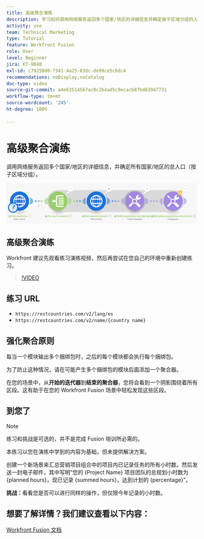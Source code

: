 ```yaml
---
title: 高级聚合演练
description: 学习如何调用网络服务返回多个国家/地区的详细信息并确定按子区域分组的人口，一切尽在  [!DNL Adobe Workfront Fusion]。
activity: use
team: Technical Marketing
type: Tutorial
feature: Workfront Fusion
role: User
level: Beginner
jira: KT-9040
exl-id: c79250d0-7341-4a25-83dc-de99ce5c6dc4
recommendations: noDisplay,noCatalog
doc-type: video
source-git-commit: a4e61514567ac8c2b4ad5c9ecacb87bd83947731
workflow-type: tm+mt
source-wordcount: '245'
ht-degree: 100%

---
```


# 高级聚合演练

调用网络服务返回多个国家/地区的详细信息，并确定所有国家/地区的总人口（按子区域分组）。

![Fusion 场景的图像](assets/iteration-and-aggregation-3.png)

## 高级聚合演练

Workfront 建议先观看练习演练视频，然后再尝试在您自己的环境中重新创建练习。

>[!VIDEO](https://video.tv.adobe.com/v/335281/?quality=12&learn=on)

## 练习 URL

* `https://restcountries.com/v2/lang/es`
* `https://restcountries.com/v2/name/{country name}`



## 强化聚合原则

每当一个模块输出多个捆绑包时，之后的每个模块都会执行每个捆绑包。

为了防止这种情况，请在可能产生多个捆绑包的模块后面添加一个聚合器。

在您的场景中，从&#x200B;**开始的迭代器**&#x200B;到&#x200B;**结束的聚合器**，您将会看到一个阴影围绕着所有区段。这有助于在您的 Workfront Fusion 场景中轻松发现这些区段。

## 到您了

>[!NOTE]
>
>练习和挑战是可选的，并不是完成 Fusion 培训所必需的。

本练习以您在演练中学到的内容为基础，但未提供解决方案。

创建一个新场景来汇总营销项目组合中的项目内已记录任务的所有小时数。然后发送一封电子邮件，其中写明“您的 {Project Name} 项目团队的总规划小时数为 {planned hours}，现已记录 {summed hours}，达到计划的 {percentage}”。

**挑战：**&#x200B;看看您是否可以进行同样的操作，但仅限今年记录的小时数。

## 想要了解详情？我们建议查看以下内容：

[Workfront Fusion 文档](https://experienceleague.adobe.com/docs/workfront/using/adobe-workfront-fusion/workfront-fusion-2.html?lang=zh-Hans)
